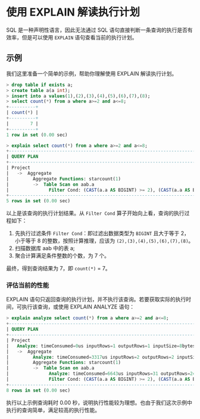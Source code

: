 # 使用 EXPLAIN 解读执行计划

SQL 是一种声明性语言，因此无法通过 SQL 语句直接判断一条查询的执行是否有效率，但是可以使用 `EXPLAIN` 语句查看当前的执行计划。

## 示例

我们这里准备一个简单的示例，帮助你理解使用 EXPLAIN 解读执行计划。

```sql
> drop table if exists a;
> create table a(a int);
> insert into a values(1),(2),(3),(4),(5),(6),(7),(8);
> select count(*) from a where a>=2 and a<=8;
+----------+
| count(*) |
+----------+
|        7 |
+----------+
1 row in set (0.00 sec)

> explain select count(*) from a where a>=2 and a<=8;
+-----------------------------------------------------------------------------------+
| QUERY PLAN                                                                        |
+-----------------------------------------------------------------------------------+
| Project                                                                           |
|   ->  Aggregate                                                                   |
|         Aggregate Functions: starcount(1)                                         |
|         ->  Table Scan on aab.a                                                   |
|               Filter Cond: (CAST(a.a AS BIGINT) >= 2), (CAST(a.a AS BIGINT) <= 8) |
+-----------------------------------------------------------------------------------+
5 rows in set (0.00 sec)
```

以上是该查询的执行计划结果。从 `Filter Cond` 算子开始向上看，查询的执行过程如下：

1. 先执行过滤条件 `Filter Cond`：即过滤出数据类型为 `BIGINT` 且大于等于 2，小于等于 8 的整数，按照计算推理，应该为 `(2),(3),(4),(5),(6),(7),(8)`。
2. 扫描数据库 aab 中的表 a;
3. 聚合计算满足条件整数的个数，为 7 个。

最终，得到查询结果为 7，即 `count(*)` = 7。

### 评估当前的性能

EXPLAIN 语句只返回查询的执行计划，并不执行该查询。若要获取实际的执行时间，可执行该查询，或使用 EXPLAIN ANALYZE 语句：

```sql
> explain analyze select count(*) from a where a>=2 and a<=8;
+-------------------------------------------------------------------------------------------------------------------------------+
| QUERY PLAN                                                                                                                    |
+-------------------------------------------------------------------------------------------------------------------------------+
| Project                                                                                                                       |
|   Analyze: timeConsumed=0us inputRows=1 outputRows=1 inputSize=8bytes outputSize=8bytes memorySize=8bytes                     |
|   ->  Aggregate                                                                                                               |
|         Analyze: timeConsumed=3317us inputRows=2 outputRows=2 inputSize=8bytes outputSize=16bytes memorySize=16bytes          |
|         Aggregate Functions: starcount(1)                                                                                     |
|         ->  Table Scan on aab.a                                                                                               |
|               Analyze: timeConsumed=6643us inputRows=31 outputRows=24 inputSize=96bytes outputSize=64bytes memorySize=64bytes |
|               Filter Cond: (CAST(a.a AS BIGINT) >= 2), (CAST(a.a AS BIGINT) <= 8)                                             |
+-------------------------------------------------------------------------------------------------------------------------------+
8 rows in set (0.00 sec)
```

执行以上示例查询耗时 0.00 秒，说明执行性能较为理想。也由于我们这次示例中执行的查询简单，满足较高的执行性能。
